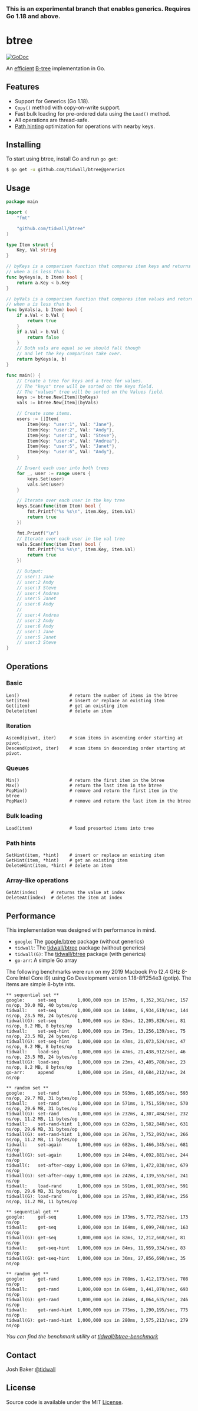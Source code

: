 ### This is an experimental branch that enables generics. Requires Go 1.18 and above.

# btree

[![GoDoc](https://godoc.org/github.com/tidwall/btree?status.svg)](https://godoc.org/github.com/tidwall/btree)

An [efficient](#performance) [B-tree](https://en.wikipedia.org/wiki/B-tree) implementation in Go.

## Features

- Support for Generics (Go 1.18).
- `Copy()` method with copy-on-write support.
- Fast bulk loading for pre-ordered data using the `Load()` method.
- All operations are thread-safe.
- [Path hinting](PATH_HINT.md) optimization for operations with nearby keys.

## Installing

To start using btree, install Go and run `go get`:

```sh
$ go get -u github.com/tidwall/btree@generics
```

## Usage

```go
package main

import (
	"fmt"

	"github.com/tidwall/btree"
)

type Item struct {
	Key, Val string
}

// byKeys is a comparison function that compares item keys and returns true
// when a is less than b.
func byKeys(a, b Item) bool {
	return a.Key < b.Key
}

// byVals is a comparison function that compares item values and returns true
// when a is less than b.
func byVals(a, b Item) bool {
	if a.Val < b.Val {
		return true
	}
	if a.Val > b.Val {
		return false
	}
	// Both vals are equal so we should fall though
	// and let the key comparison take over.
	return byKeys(a, b)
}

func main() {
	// Create a tree for keys and a tree for values.
	// The "keys" tree will be sorted on the Keys field.
	// The "values" tree will be sorted on the Values field.
	keys := btree.New[Item](byKeys)
	vals := btree.New[Item](byVals)

	// Create some items.
	users := []Item{
		Item{Key: "user:1", Val: "Jane"},
		Item{Key: "user:2", Val: "Andy"},
		Item{Key: "user:3", Val: "Steve"},
		Item{Key: "user:4", Val: "Andrea"},
		Item{Key: "user:5", Val: "Janet"},
		Item{Key: "user:6", Val: "Andy"},
	}

	// Insert each user into both trees
	for _, user := range users {
		keys.Set(user)
		vals.Set(user)
	}

	// Iterate over each user in the key tree
	keys.Scan(func(item Item) bool {
		fmt.Printf("%s %s\n", item.Key, item.Val)
		return true
	})

	fmt.Printf("\n")
	// Iterate over each user in the val tree
	vals.Scan(func(item Item) bool {
		fmt.Printf("%s %s\n", item.Key, item.Val)
		return true
	})

	// Output:
	// user:1 Jane
	// user:2 Andy
	// user:3 Steve
	// user:4 Andrea
	// user:5 Janet
	// user:6 Andy
	//
	// user:4 Andrea
	// user:2 Andy
	// user:6 Andy
	// user:1 Jane
	// user:5 Janet
	// user:3 Steve
}
```

## Operations

### Basic

```
Len()                   # return the number of items in the btree
Set(item)               # insert or replace an existing item
Get(item)               # get an existing item
Delete(item)            # delete an item
```

### Iteration

```
Ascend(pivot, iter)     # scan items in ascending order starting at pivot.
Descend(pivot, iter)    # scan items in descending order starting at pivot.
```

### Queues

```
Min()                   # return the first item in the btree
Max()                   # return the last item in the btree
PopMin()                # remove and return the first item in the btree
PopMax()                # remove and return the last item in the btree
```
### Bulk loading

```
Load(item)              # load presorted items into tree
```

### Path hints

```
SetHint(item, *hint)    # insert or replace an existing item
GetHint(item, *hint)    # get an existing item
DeleteHint(item, *hint) # delete an item
```

### Array-like operations

```
GetAt(index)     # returns the value at index
DeleteAt(index)  # deletes the item at index
```

## Performance

This implementation was designed with performance in mind. 

- `google`: The [google/btree](https://github.com/google/btree) package (without generics)
- `tidwall`: The [tidwall/btree](https://github.com/tidwall/btree) package (without generics)
- `tidwall(G)`: The [tidwall/btree](https://github.com/tidwall/btree) package (with generics)
- `go-arr`: A simple Go array

The following benchmarks were run on my 2019 Macbook Pro (2.4 GHz 8-Core Intel Core i9) 
using Go Development version 1.18-8ff254e3 (gotip).
The items are simple 8-byte ints. 

```
** sequential set **
google:     set-seq        1,000,000 ops in 157ms, 6,352,361/sec, 157 ns/op, 39.0 MB, 40 bytes/op
tidwall:    set-seq        1,000,000 ops in 144ms, 6,934,619/sec, 144 ns/op, 23.5 MB, 24 bytes/op
tidwall(G): set-seq        1,000,000 ops in 82ms, 12,205,826/sec, 81 ns/op, 8.2 MB, 8 bytes/op
tidwall:    set-seq-hint   1,000,000 ops in 75ms, 13,256,139/sec, 75 ns/op, 23.5 MB, 24 bytes/op
tidwall(G): set-seq-hint   1,000,000 ops in 47ms, 21,073,524/sec, 47 ns/op, 8.2 MB, 8 bytes/op
tidwall:    load-seq       1,000,000 ops in 47ms, 21,438,912/sec, 46 ns/op, 23.5 MB, 24 bytes/op
tidwall(G): load-seq       1,000,000 ops in 23ms, 43,405,780/sec, 23 ns/op, 8.2 MB, 8 bytes/op
go-arr:     append         1,000,000 ops in 25ms, 40,684,212/sec, 24 ns/op

** random set **
google:     set-rand       1,000,000 ops in 593ms, 1,685,165/sec, 593 ns/op, 29.7 MB, 31 bytes/op
tidwall:    set-rand       1,000,000 ops in 571ms, 1,751,559/sec, 570 ns/op, 29.6 MB, 31 bytes/op
tidwall(G): set-rand       1,000,000 ops in 232ms, 4,307,484/sec, 232 ns/op, 11.2 MB, 11 bytes/op
tidwall:    set-rand-hint  1,000,000 ops in 632ms, 1,582,840/sec, 631 ns/op, 29.6 MB, 31 bytes/op
tidwall(G): set-rand-hint  1,000,000 ops in 267ms, 3,752,093/sec, 266 ns/op, 11.2 MB, 11 bytes/op
tidwall:    set-again      1,000,000 ops in 682ms, 1,466,345/sec, 681 ns/op
tidwall(G): set-again      1,000,000 ops in 244ms, 4,092,881/sec, 244 ns/op
tidwall(:   set-after-copy 1,000,000 ops in 679ms, 1,472,038/sec, 679 ns/op
tidwall(G): set-after-copy 1,000,000 ops in 242ms, 4,139,555/sec, 241 ns/op
tidwall:    load-rand      1,000,000 ops in 591ms, 1,691,903/sec, 591 ns/op, 29.6 MB, 31 bytes/op
tidwall(G): load-rand      1,000,000 ops in 257ms, 3,893,858/sec, 256 ns/op, 11.2 MB, 11 bytes/op

** sequential get **
google:     get-seq        1,000,000 ops in 173ms, 5,772,752/sec, 173 ns/op
tidwall:    get-seq        1,000,000 ops in 164ms, 6,099,748/sec, 163 ns/op
tidwall(G): get-seq        1,000,000 ops in 82ms, 12,212,668/sec, 81 ns/op
tidwall:    get-seq-hint   1,000,000 ops in 84ms, 11,959,334/sec, 83 ns/op
tidwall(G): get-seq-hint   1,000,000 ops in 36ms, 27,856,690/sec, 35 ns/op

** random get **
google:     get-rand       1,000,000 ops in 708ms, 1,412,173/sec, 708 ns/op
tidwall:    get-rand       1,000,000 ops in 694ms, 1,441,070/sec, 693 ns/op
tidwall(G): get-rand       1,000,000 ops in 246ms, 4,064,635/sec, 246 ns/op
tidwall:    get-rand-hint  1,000,000 ops in 775ms, 1,290,195/sec, 775 ns/op
tidwall(G): get-rand-hint  1,000,000 ops in 280ms, 3,575,213/sec, 279 ns/op
```

*You can find the benchmark utility at [tidwall/btree-benchmark](https://github.com/tidwall/btree-benchmark/tree/generics)*

## Contact

Josh Baker [@tidwall](http://twitter.com/tidwall)

## License

Source code is available under the MIT [License](/LICENSE).
